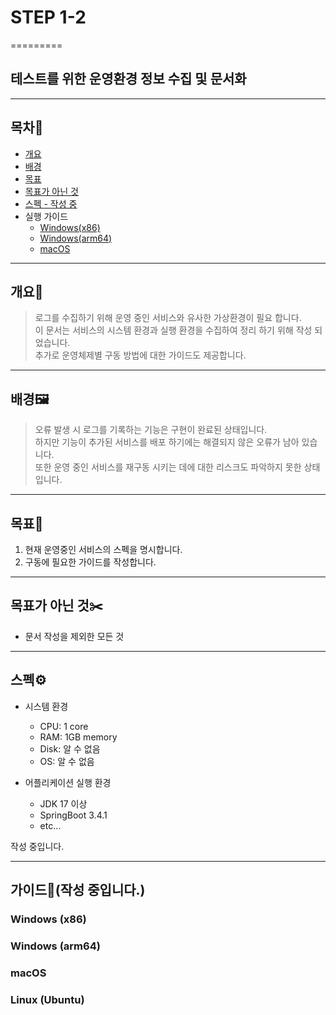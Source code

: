 # STEP 1-2
=========


테스트를 위한 운영환경 정보 수집 및 문서화
--------

***

## 목차🧭

- [개요](#개요)
- [배경](#배경)
- [목표](#목표)
- [목표가 아닌 것](#목표가-아닌-것)
- [스펙 - 작성 중](#스펙)
- 실행 가이드
  - [Windows(x86)](#windows-x86)
  - [Windows(arm64)](#windows-arm64)
  - [macOS](#macos)
***

## 개요📜

>로그를 수집하기 위해 운영 중인 서비스와 유사한 가상환경이 필요 합니다.  
>이 문서는 서비스의 시스템 환경과 실행 환경을 수집하여 정리 하기 위해 작성 되었습니다.  
>추가로 운영체제별 구동 방법에 대한 가이드도 제공합니다.

***   

## 배경🖼️

>오류 발생 시 로그를 기록하는 기능은 구현이 완료된 상태입니다.  
>하지만 기능이 추가된 서비스를 배포 하기에는 해결되지 않은 오류가 남아 있습니다.  
>또한 운영 중인 서비스를 재구동 시키는 데에 대한 리스크도 파악하지 못한 상태입니다.

***

## 목표📌

1. 현재 운영중인 서비스의 스펙을 명시합니다.
2. 구동에 필요한 가이드를 작성합니다.
***

## 목표가 아닌 것✂️

- 문서 작성을 제외한 모든 것
***

## 스펙⚙️
- 시스템 환경
  - CPU: 1 core
  - RAM: 1GB memory
  - Disk: 알 수 없음  
  - OS: 알 수 없음
  

- 어플리케이션 실행 환경
    - JDK 17 이상
    - SpringBoot 3.4.1
    - etc...


작성 중입니다.

***

## 가이드📜(작성 중입니다.)
### Windows (x86)
### Windows (arm64)
### macOS
### Linux (Ubuntu)
